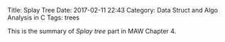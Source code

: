 Title: Splay Tree
Date: 2017-02-11 22:43
Category: Data Struct and Algo Analysis in C
Tags: trees

This is the summary of *Splay tree* part in MAW Chapter 4.